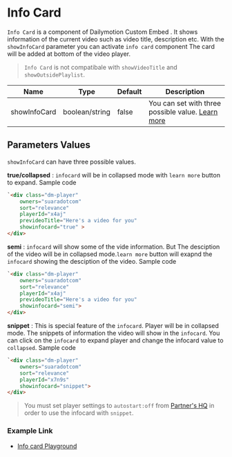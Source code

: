 # Info Card

`Info Card` is a component of Dailymotion Custom Embed . It shows information of the current video such as video title, description etc. With the `showInfoCard` parameter you can activate `info card` component The card will be added at bottom of the video player.
> `Info Card` is not compatibale with `showVideoTitle` and `showOutsidePlaylist`. 

| Name | Type | Default | Description |
| --- | --- | --- | --- |
| showInfoCard | boolean/string | false | You can set with three possible value. [Learn more](#parameters-values) |

## Parameters Values

`showInfoCard` can have three possible values.

**true/collapsed** : `infocard` will be in collapsed mode with `learn more` button to expand. Sample code
```html
`<div class="dm-player" 
    owners="suaradotcom"
    sort="relevance" 
    playerId="x4aj" 
    prevideoTitle="Here's a video for you"
    showinfocard="true" >
</div>
```

**semi** : `infocard` will show some of the vide information. But The desciption of the video will be in collapsed mode.`learn more` button will exapnd the `infocard` showing the desciption of the video. Sample code
```html
`<div class="dm-player"
    owners="suaradotcom"
    sort="relevance"
    playerId="x4aj"
    prevideoTitle="Here's a video for you"
    showinfocard="semi">
</div>
```

**snippet** : This is special feature of the `infocard`. Player will be in collapsed mode. The snippets of information the video will show in the `infocard`. You can click on the `infocard` to expand player and change the infocard value to `collapsed`. Sample code
```html
`<div class="dm-player"
    owners="suaradotcom"
    sort="relevance"
    playerId="x7n9s"
    showinfocard="snippet">
</div>
```
> You must set player settings to `autostart:off` from [Partner's HQ](https://www.dailymotion.com/partner/embed/players) in order to use the infocard with `snippet`.

### Example Link
- [Info card Playground](https://dmvs-apac.github.io/custom-embed-v2/examples/info_card/)

